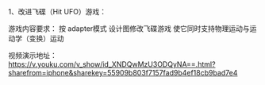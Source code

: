 1、改进飞碟（Hit UFO）游戏：

游戏内容要求：
按 adapter模式 设计图修改飞碟游戏
使它同时支持物理运动与运动学（变换）运动


视频演示地址：https://v.youku.com/v_show/id_XNDQwMzU3ODQyNA==.html?sharefrom=iphone&sharekey=55909b803f7157fad9b4ef18cb9bad7e4

